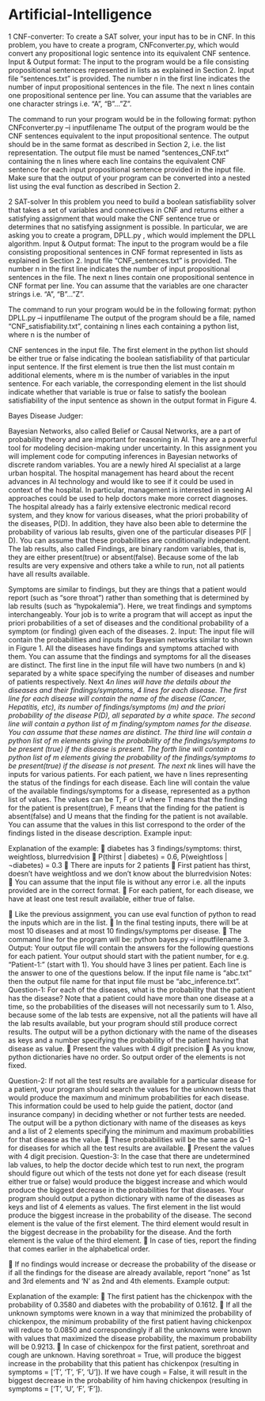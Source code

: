 # Artificial-Intelligence

1 CNF-converter:
To create a SAT solver, your input has to be in CNF. In this problem, you have to create a program, CNFconverter.py, which would convert any propositional logic sentence into its equivalent CNF sentence.
Input & Output format:
The input to the program would be a file consisting propositional sentences represented in lists as explained in Section 2. Input file “sentences.txt” is provided. The number n in the first line indicates the number of input propositional sentences in the file. The next n lines contain one propositional sentence per line. You can assume that the variables are one character strings i.e. “A”, “B”...”Z”.

The command to run your program would be in the following format:
python CNFconverter.py –i inputfilename
The output of the program would be the CNF sentences equivalent to the input propositional sentence. The output should be in the same format as described in Section 2, i.e. the list representation. The output file must be named “sentences_CNF.txt” containing the n lines where each line contains the equivalent CNF sentence for each input propositional sentence provided in the input file. Make sure that the output of your program can be converted into a nested list using the eval function as described in Section 2.

2 SAT-solver
In this problem you need to build a boolean satisfiability solver that takes a set of variables and connectives in CNF and returns either a satisfying assignment that would make the CNF sentence true or determines that no satisfying assignment is possible. In particular, we are asking you to create a program, DPLL.py , which would implement the DPLL algorithm.
Input & Output format:
The input to the program would be a file consisting propositional sentences in CNF format represented in lists as explained in Section 2. Input file “CNF_sentences.txt” is provided. The number n in the first line indicates the number of input propositional sentences in the file. The next n lines contain one propositional sentence in CNF format per line. You can assume that the variables are one character strings i.e. “A”, “B”...”Z”.

The command to run your program would be in the following format:
python DPLL.py –i inputfilename
The output of the program should be a file, named “CNF_satisfiability.txt”, containing n lines each containing a python list, where n is the number of

CNF sentences in the input file. The first element in the python list should be either true or false indicating the boolean satisfiability of that particular input sentence. If the first element is true then the list must contain m additional elements, where m is the number of variables in the input sentence. For each variable, the corresponding element in the list should indicate whether that variable is true or false to satisfy the boolean satisfiability of the input sentence as shown in the output format in Figure 4.


Bayes Disease Judger:

Bayesian Networks, also called Belief or Causal Networks, are a part of probability theory and are important for reasoning in AI. They are a powerful tool for modeling decision-making under uncertainty. In this assignment you will implement code for computing inferences in Bayesian networks of discrete random variables.
You are a newly hired AI specialist at a large urban hospital. The hospital management has heard about the recent advances in AI technology and would like to see if it could be used in context of the hospital. In particular, management is interested in seeing AI approaches could be used to help doctors make more correct diagnoses.
The hospital already has a fairly extensive electronic medical record system, and they know for various diseases, what the priori probability of the diseases, P(D). In addition, they have also been able to determine the probability of various lab results, given one of the particular diseases P(F | D). You can assume that these probabilities are conditionally independent. The lab results, also called Findings, are binary random variables, that is, they are either present(true) or absent(false). Because some of the lab results are very expensive and others take a while to run, not all patients have all results available.

Symptoms are similar to findings, but they are things that a patient would report (such as “sore throat”) rather than something that is determined by lab results (such as “hypokalemia”). Here, we treat findings and symptoms interchangeably.
Your job is to write a program that will accept as input the priori probabilities of a set of diseases and the conditional probability of a symptom (or finding) given each of the diseases.
2. Input:
The input file will contain the probabilities and inputs for Bayesian networks similar to shown in Figure 1. All the diseases have findings and symptoms attached with them. You can assume that the findings and symptoms for all the diseases are distinct.
The first line in the input file will have two numbers (n and k) separated by a white space specifying the number of diseases and number of patients respectively. Next 4*n lines will have the details about the diseases and their findings/symptoms, 4 lines for each disease. The first line for each disease will contain the name of the disease (Cancer, Hepatitis, etc), its number of findings/symptoms (m) and the priori probability of the disease P(D), all separated by a white space. The second line will contain a python list of m finding/symptom names for the disease. You can assume that these names are distinct. The third line will contain a python list of m elements giving the probability of the findings/symptoms to be present (true) if the disease is present. The forth line will contain a python list of m elements giving the probability of the findings/symptoms to be present(true) if the disease is not present.
The next n*k lines will have the inputs for various patients. For each patient, we have n lines representing the status of the findings for each disease. Each line will contain the value of the available findings/symptoms for a disease, represented as a python list of values. The values can be T, F or U where T means that the finding for the patient is present(true), F means that the finding for the patient is absent(false) and U means that the finding for the patient is not available. You can assume that the values in this list correspond to the order of the findings listed in the disease description.
Example input:

Explanation of the example:
 diabetes has 3 findings/symptoms: thirst, weightloss, blurredvision
 P(thirst | diabetes) = 0.6, P(weightloss | ¬diabetes) = 0.3
 There are inputs for 2 patients
 First patient has thirst, doesn’t have weightloss and we don’t know about the blurredvision
Notes:
 You can assume that the input file is without any error i.e. all the inputs provided are in the correct format.
 For each patient, for each disease, we have at least one test result available, either true of false.

 Like the previous assignment, you can use eval function of python to read the inputs which are in the list.
 In the final testing inputs, there will be at most 10 diseases and at most 10 findings/symptoms per disease.
 The command line for the program will be:
python bayes.py –i inputfilename
3. Output:
Your output file will contain the answers for the following questions for each patient. Your output should start with the patient number, for e.g. “Patient-1:” (start with 1). You should have 3 lines per patient. Each line is the answer to one of the questions below. If the input file name is “abc.txt” then the output file name for that input file must be “abc_inference.txt”.
Question-1:
For each of the diseases, what is the probability that the patient has the disease? Note that a patient could have more than one disease at a time, so the probabilities of the diseases will not necessarily sum to 1. Also, because some of the lab tests are expensive, not all the patients will have all the lab results available, but your program should still produce correct results. The output will be a python dictionary with the name of the diseases as keys and a number specifying the probability of the patient having that disease as value.
 Present the values with 4 digit precision
 As you know, python dictionaries have no order. So output order of the elements is not fixed.

Question-2:
If not all the test results are available for a particular disease for a patient, your program should search the values for the unknown tests that would produce the maximum and minimum probabilities for each disease. This information could be used to help guide the patient, doctor (and insurance company) in deciding whether or not further tests are needed. The output will be a python dictionary with name of the diseases as keys and a list of 2 elements specifying the minimum and maximum probabilities for that disease as the value.
 These probabilities will be the same as Q-1 for diseases for which all the test results are available.
 Present the values with 4 digit precision.
Question-3:
In the case that there are undetermined lab values, to help the doctor decide which test to run next, the program should figure out which of the tests not done yet for each disease (result either true or false) would produce the biggest increase and which would produce the biggest decrease in the probabilities for that diseases. Your program should output a python dictionary with name of the diseases as keys and list of 4 elements as values. The first element in the list would produce the biggest increase in the probability of the disease. The second element is the value of the first element. The third element would result in the biggest decrease in the probability for the disease. And the forth element is the value of the third element.
 In case of ties, report the finding that comes earlier in the alphabetical order.

 If no findings would increase or decrease the probability of the disease or if all the findings for the disease are already available, report “none” as 1st and 3rd elements and ‘N’ as 2nd and 4th elements.
Example output:

Explanation of the example:
 The first patient has the chickenpox with the probability of 0.3580 and diabetes with the probability of 0.1612.
 If all the unknown symptoms were known in a way that minimized the probability of chickenpox, the minimum probability of the first patient having chickenpox will reduce to 0.0850 and correspondingly if all the unknowns were known with values that maximized the disease probability, the maximum probability will be 0.9213.
 In case of chickenpox for the first patient, sorethroat and cough are unknown. Having sorethroat = True, will produce the biggest increase in the probability that this patient has chickenpox (resulting in symptoms = [‘T’, ‘T’, ‘F’, ‘U’]). If we have cough = False, it will result in the biggest decrease in the probability of him having chickenpox (resulting in symptoms = [‘T’, ‘U’, ‘F’, ‘F’]).
